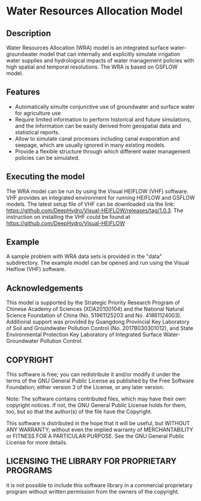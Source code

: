 #  Water Resources Allocation Model
## Description
Water Resources Allocation (WRA) model is an integrated surface water-groundwater model that can internally and explicitly simulate irrigation water supplies and hydrological impacts of water management policies with high spatial and temporal resolutions. The WRA is based on GSFLOW model.

## Features

* Automatically simulte conjunctive use of groundwater and surface water for agriculture use
* Require limited information to perform historical and future simulations, and the information can be easily derived from geospatial data and statistical reports.
* Allow to simulate canal processes including canal evaporation and seepage, which are usually ignored in many existing models.
* Provide a flexible structure through which different water management policies can be simulated.

## Executing the model
The WRA model can be run by using the Visual HEIFLOW (VHF) software. VHF provides an integrated environment for running HEIFLOW and GSFLOW models. The latest setup file of VHF can be downloaded via the link: https://github.com/DeepHydro/Visual-HEIFLOW/releases/tag/1.0.3. The instruction on installing the VHF could be found at https://github.com/DeepHydro/Visual-HEIFLOW

## Example
A sample problem with WRA data sets is provided in the "data" subdirectory. The example model can be opened and run using the Visual Heiflow (VHF) software. 

## Acknowledgements
This model is supported by the Strategic Priority Research Program of Chinese Academy of Sciences (XDA20100104) and the National Natural Science Foundation of China (No. 51961125203 and No. 41861124003). Additional support was provided by Guangdong Provincial Key Laboratory of Soil and Groundwater Pollution Control (No. 2017B030301012), and State Environmental Protection Key Laboratory of Integrated Surface Water-Groundwater Pollution Control.

## COPYRIGHT
This software is free; you can redistribute it and/or modify it under the terms of the GNU General Public License as published by the Free Software Foundation; either version 3 of the License, or any later version.

Note: The software contains contributed files, which may have their own copyright notices. If not, the GNU General Public License holds for them, too, but so that the author(s) of the file have the Copyright.

This software is distributed in the hope that it will be useful, but WITHOUT ANY WARRANTY; without even the implied warranty of MERCHANTABILITY or FITNESS FOR A PARTICULAR PURPOSE. See the GNU General Public License for more details.

## LICENSING THE LIBRARY FOR PROPRIETARY PROGRAMS
it is not possible to include this software library in a commercial proprietary program without written permission from the owners of the copyright.
